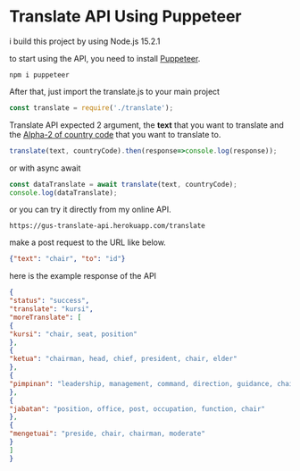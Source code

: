 # Translate API Using Puppeteer

i build this project by using Node.js 15.2.1

to start using the API, you need to install [Puppeteer](https://github.com/puppeteer/puppeteer).
```
npm i puppeteer
```
After that, just import the translate.js to your main project
```javascript
const translate = require('./translate');
```
Translate API expected 2 argument, the **text** that you want to translate and the [Alpha-2 of country code](https://www.iban.com/country-codes) that you want to translate to.
```javascript
translate(text, countryCode).then(response=>console.log(response));
```
or with async await
```javascript
const dataTranslate = await translate(text, countryCode);
console.log(dataTranslate);
```
 

or you can try it directly from my online API.
```
https://gus-translate-api.herokuapp.com/translate
```
make a post request to the URL like below.
```json
{"text": "chair", "to": "id"}
```
here is the example response of the API
```json
{
"status": "success",
"translate": "kursi",
"moreTranslate": [
{
"kursi": "chair, seat, position"
},
{
"ketua": "chairman, head, chief, president, chair, elder"
},
{
"pimpinan": "leadership, management, command, direction, guidance, chair"
},
{
"jabatan": "position, office, post, occupation, function, chair"
},
{
"mengetuai": "preside, chair, chairman, moderate"
}
]
}

```
